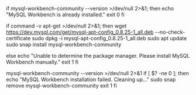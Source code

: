 if mysql-workbench-community --version >/dev/null 2>&1; then
   echo "MySQL Workbench is already installed."
   exit 0
fi

if command -v apt-get >/dev/null 2>&1; then
           wget https://dev.mysql.com/get/mysql-apt-config_0.8.25-1_all.deb --no-check-certificate
           sudo dpkg -i mysql-apt-config_0.8.25-1_all.deb
           sudo apt update
           sudo snap install mysql-workbench-community


else
    echo "Unable to determine the package manager. Please install MySQL Workbench manually."
    exit 1
fi

mysql-workbench-community --version >/dev/null 2>&1
if [ $? -ne 0 ]; then
    echo "MySQL Workbench installation failed. Cleaning up..."
    sudo snap remove mysql-workbench-community
    exit 1
fi

